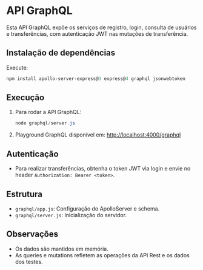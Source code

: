 # API GraphQL

Esta API GraphQL expõe os serviços de registro, login, consulta de usuários e transferências, com autenticação JWT nas mutações de transferência.

## Instalação de dependências

Execute:
```powershell
npm install apollo-server-express@3 express@4 graphql jsonwebtoken
```

## Execução

1. Para rodar a API GraphQL:
   ```powershell
   node graphql/server.js
   ```
2. Playground GraphQL disponível em:
   [http://localhost:4000/graphql](http://localhost:4000/graphql)

## Autenticação

- Para realizar transferências, obtenha o token JWT via login e envie no header `Authorization: Bearer <token>`.

## Estrutura
- `graphql/app.js`: Configuração do ApolloServer e schema.
- `graphql/server.js`: Inicialização do servidor.

## Observações
- Os dados são mantidos em memória.
- As queries e mutations refletem as operações da API Rest e os dados dos testes.
